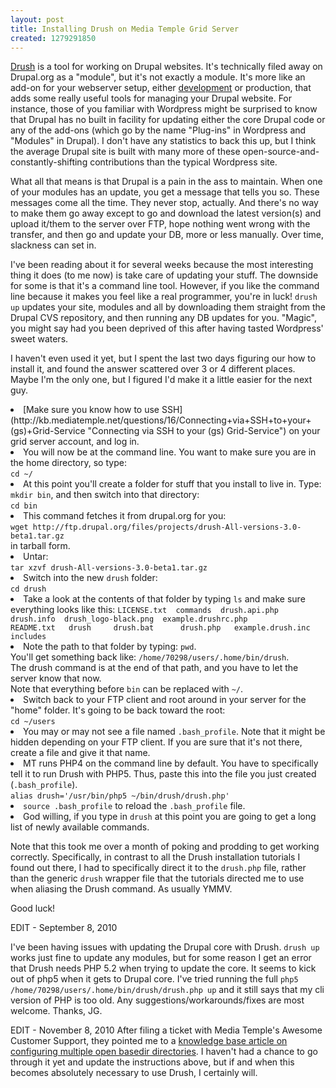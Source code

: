 ```yaml
--- 
layout: post
title: Installing Drush on Media Temple Grid Server
created: 1279291850
---
```

[Drush](http://drupal.org/project/drush "Drush | drupal.org") is a tool for working on Drupal websites.  It's technically filed away on Drupal.org as a "module", but it's not exactly a module.  It's more like an add-on for your webserver setup, either [development](http://ignoredbydinosaurs.com/2010/01/newby-web-programmer-episode-1) or production, that adds some really useful tools for managing your Drupal website.  For instance, those of you familiar with Wordpress might be surprised to know that Drupal has no built in facility for updating either the core Drupal code or any of the add-ons (which go by the name "Plug-ins" in Wordpress and "Modules" in Drupal).  I don't have any statistics to back this up, but I think the average Drupal site is built with many more of these open-source-and-constantly-shifting contributions than the typical Wordpress site.  

What all that means is that Drupal is a pain in the ass to maintain.  When one of your modules has an update, you get a message that tells you so.  These messages come all the time.  They never stop, actually.  And there's no way to make them go away except to go and download the latest version(s) and upload it/them to the server over FTP, hope nothing went wrong with the transfer, and then go and update your DB, more or less manually.  Over time, slackness can set in.

I've been reading about it for several weeks because the most interesting thing it does (to me now) is take care of updating your stuff.  The downside for some is that it's a command line tool.  However, if you like the command line because it makes you feel like a real programmer, you're in luck!  <code>drush up</code>  updates your site, modules and all by downloading them straight from the Drupal CVS repository, and then running any DB updates for you.  "Magic", you might say had you been deprived of this after having tasted Wordpress' sweet waters.

I haven't even used it yet, but I spent the last two days figuring our how to install it, and found the answer scattered over 3 or 4 different places.  Maybe I'm the only one, but I figured I'd make it a little easier for the next guy.

<li>[Make sure you know how to use SSH](http://kb.mediatemple.net/questions/16/Connecting+via+SSH+to+your+(gs)+Grid-Service "Connecting via SSH to your (gs) Grid-Service") on your grid server account, and log in.</li>
<li>You will now be at the command line.  You want to make sure you are in the home directory, so type:<br />
<code>cd ~/</code></li>
<li>At this point you'll create a folder for stuff that you install to live in.  Type:<br />
<code>mkdir bin</code>, and then switch into that directory:<br />
<code>cd bin</code></li>
<li>This command fetches it from drupal.org for you:<br />
<code>wget http://ftp.drupal.org/files/projects/drush-All-versions-3.0-beta1.tar.gz</code><br />
in tarball form.</li>
<li>Untar:<br />
<code>tar xzvf drush-All-versions-3.0-beta1.tar.gz</code></li>
<li>Switch into the new <code>drush</code> folder:<br />
<code>cd drush</code></li>
<li>Take a look at the contents of that folder by typing <code>ls</code> and make sure everything looks like this:
<code>LICENSE.txt  commands  drush.api.php  drush.info  drush_logo-black.png  example.drushrc.php
README.txt   drush     drush.bat      drush.php   example.drush.inc     includes
</code></li>
<li>Note the path to that folder by typing:
<code>pwd</code>.  <br />
You'll get something back like: <code>/home/70298/users/.home/bin/drush</code>.<br />
The drush command is at the end of that path, and you have to let the server know that now.<br />
Note that everything before <code>bin</code> can be replaced with <code>~/</code>.</li>
<li>Switch back to your FTP client and root around in your server for the "home" folder.  It's going to be back toward the root:<br /><code>cd ~/users</code></li>
<li>You may or may not see a file named <code>.bash_profile</code>.  Note that it might be hidden depending on your FTP client.  If you are sure that it's not there, create a file and give it that name.</li>
<li>MT runs PHP4 on the command line by default.  You have to specifically tell it to run Drush with PHP5.  Thus, paste this into the file you just created (<code>.bash_profile</code>).<br />
<code>alias drush='/usr/bin/php5 ~/bin/drush/drush.php'</code></li>
<li><code>source .bash_profile</code> to reload the <code>.bash_profile</code> file.</li>
<li>God willing, if you type in <code>drush</code> at this point you are going to get a long list of newly available commands.</li>

Note that this took me over a month of poking and prodding to get working correctly.  Specifically, in contrast to all the Drush installation tutorials I found out there, I had to specifically direct it to the <code>drush.php</code> file, rather than the generic <code>drush</code> wrapper file that the tutorials directed me to use when aliasing the Drush command.  As usually YMMV.

Good luck!

EDIT - September 8, 2010

I've been having issues with updating the Drupal core with Drush.  <code>drush up</code> works just fine to update any modules, but for some reason I get an error that Drush needs PHP 5.2 when trying to update the core.  It seems to kick out of php5 when it gets to Drupal core.  I've tried running the full <code>php5 /home/70298/users/.home/bin/drush/drush.php up</code> and it still says that my cli version of PHP is too old.  Any suggestions/workarounds/fixes are most welcome.  Thanks, JG.

EDIT - November 8, 2010
After filing a ticket with Media Temple's Awesome Customer Support, they pointed me to a <a href="http://wiki.mediatemple.net/w/GS:Allow_multiple_open_basedir_directories">knowledge base article on configuring multiple open basedir directories</a>.  I haven't had a chance to go through it yet and update the instructions above, but if and when this becomes absolutely necessary to use Drush, I certainly will.
